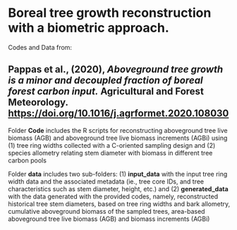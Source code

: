 # Boreal tree growth reconstruction with a biometric approach.

Codes and Data from:

## Pappas et al., (2020), *Aboveground tree growth is a minor and decoupled fraction of boreal forest carbon input.* Agricultural and Forest Meteorology. https://doi.org/10.1016/j.agrformet.2020.108030

Folder **Code** includes the R scripts for reconstructing aboveground tree live biomass (AGB) and aboveground tree live biomass increments (AGBi) using (1) tree ring widths collected with a C-oriented sampling design and (2) species allometry relating stem diameter with biomass in different tree carbon pools

Folder **data** includes two sub-folders: (1) **input_data** with the input tree ring width data and the associated metadata (ie., tree core IDs, and tree characteristics such as stem diameter, height, etc.) and (2) **generated_data** with the data generated with the provided codes, namely, reconstructed historical tree stem diameters, based on tree ring widths and bark allometry, cumulative aboveground biomass of the sampled trees, area-based aboveground tree live biomass (AGB) and biomass increments (AGBi)
